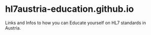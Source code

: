 # hl7austria-education.github.io
Links and Infos to how you can Educate yourself on HL7 standards in Austria.
